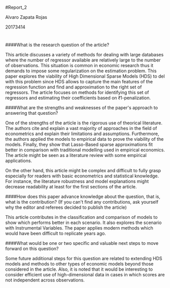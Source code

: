 #Report_2

Alvaro Zapata Rojas

20173414 
#
####What is the research question of the article?

This article discusses a variety of methods for dealing with large databases where the number of regressor available are relatively large to the number of observations. This situation is common in economic research thus it demands to impose some regularization on the estimation problem. This paper explores the viability of High Dimensional Sparse Models (HDS) to del with this problem since HDS allows to capture the main features of the regression function and find and approximation to the right set of regressors. The article focuses on methods for identifying this set of regressors and estimating their coefficients based on ℓ1-penalization.

####What are the strengths and weaknesses of the paper's approach to answering that question?

One of the strengths of the article is the rigorous use of theorical literature. The authors cite and explain a vast majority of approaches in the field of econometrics and explain their limitations and assumptions. Furthermore, the authors applied the models to empirical data to prove the viability of the models. Finally, they show that Lasso-Based sparse approximations fit better in comparison with traditional modelling used in empirical economics.  The article might be seen as a literature review with some empirical applications.

On the other hand, this article might be complex and difficult to fully grasp especially for readers with basic econometrics and statistical knowledge. For instance, the literature robustness and model explanations might decrease readability at least for the first sections of the article. 

####How does this paper advance knowledge about the question, that is, what is the contribution? (If you can't find any contributions, ask yourself why the editor and referees decided to publish the article)

This article contributes in the classification and comparison of models to show which performs better in each scenario. It also explores the scenario with Instrumental Variables.  The paper applies modern methods which would have been difficult to replicate years ago. 

####What would be one or two specific and valuable next steps to move forward on this question?

Some future additional steps for this question are related to extending HDS models and methods to other types of economic models beyond those considered in the article. Also, it is noted that it would be interesting to consider efficient use of high-dimensional data in cases in which scores are not independent across observations.